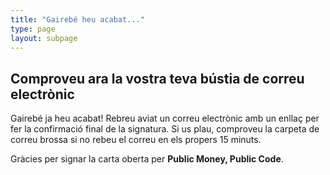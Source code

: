 ```yaml
---
title: "Gairebé heu acabat..."
type: page
layout: subpage
---
```


## Comproveu ara la vostra teva bústia de correu electrònic

Gairebé ja heu acabat! Rebreu aviat un correu electrònic amb un enllaç per fer la confirmació final de la signatura. Si us plau, comproveu la carpeta de correu brossa si no rebeu el correu en els propers 15 minuts.

Gràcies per signar la carta oberta per **Public Money, Public Code**.
